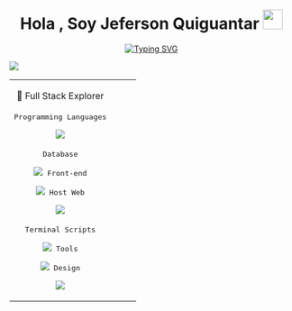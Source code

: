 <h1 align="center"><b>Hola , Soy Jeferson Quiguantar </b><img src="https://media.giphy.com/media/hvRJCLFzcasrR4ia7z/giphy.gif" width="35"></h1>

<p align="center">
<a href="https://git.io/typing-svg"><img src="https://readme-typing-svg.demolab.com?font=Fira+Code&pause=1000&center=&vCenter=&repeat=&random=&width=540&lines=The+goal+is+not+always+meant+to+be+achieved%2C;it+often+serves+simply+as+a+goal+to+aim+for.%22+Bruce+Lee;.+.+." alt="Typing SVG" /></a>
</p>


<img src="https://user-images.githubusercontent.com/73097560/115834477-dbab4500-a447-11eb-908a-139a6edaec5c.gif">



<p align="center">
<table align="center">
<tr border="none">
<td width="80%" align="left">
  
<p style="display: inline-block;" align="center">
  🚀 Full Stack Explorer<br></br>
  <kbd>
    <kbd>Programming Languages</kbd>
    <br>
    <br>
    <img src="https://skillicons.dev/icons?i=py,java,matlab,cpp&perline=4" />  
  </kbd>   
   <br>
    <br>
  <kbd>
    <kbd>Database</kbd>
    <br>
    <br>
    <img src="https://skillicons.dev/icons?i=mysql&perline=4" /> 
  </kbd>    
    <kbd>
    <kbd>Front-end</kbd>
    <br>
    <br>
    <img src="https://skillicons.dev/icons?i=html,css,react&perline=4" />  
  </kbd>
  <kbd>
    <kbd>Host Web</kbd>
    <br>
    <br>
    <img src="https://skillicons.dev/icons?i=netlify&perline=4" />  
  </kbd>
  
  <br>
  <br>
   <kbd>
    <kbd>Terminal Scripts</kbd>
    <br>
    <br>
    <img src="https://skillicons.dev/icons?i=powershell,bash&perline=4" />
  </kbd>
  <kbd>
    <kbd>Tools</kbd>
    <br>
    <br>
     <img src="https://skillicons.dev/icons?i=vscode&perline=4" />  
  </kbd> 
    <kbd>
    <kbd>Design</kbd>
    <br>
    <br>
     <img src="https://skillicons.dev/icons?i=ai,p5js,processing,ps&perline=4" />  
  </kbd> 
</p>   
</td>


  </td>
</tr>
</table>
</p>    


